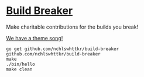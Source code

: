 # [Build Breaker](https://twitter.com/nchlswhttkr/status/1121322470592499713)

Make charitable contributions for the builds you break!

[We have a theme song!](https://youtu.be/YPG5ASujyZg)

```
go get github.com/nchlswhttkr/build-breaker
github.com/nchlswhttkr/build-breaker
make
./bin/hello
make clean
```
